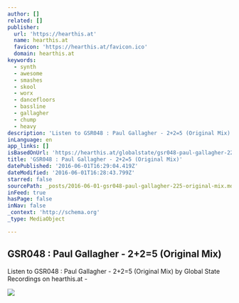 ```yaml
---
author: []
related: []
publisher:
  url: 'https://hearthis.at'
  name: hearthis.at
  favicon: 'https://hearthis.at/favicon.ico'
  domain: hearthis.at
keywords:
  - synth
  - awesome
  - smashes
  - skool
  - worx
  - dancefloors
  - bassline
  - gallagher
  - chump
  - heavy
description: 'Listen to GSR048 : Paul Gallagher - 2+2=5 (Original Mix) by Global State Recordings on hearthis.at -'
inLanguage: en
app_links: []
isBasedOnUrl: 'https://hearthis.at/globalstate/gsr048-paul-gallagher-225-original-mix/'
title: 'GSR048 : Paul Gallagher - 2+2=5 (Original Mix)'
datePublished: '2016-06-01T16:29:04.419Z'
dateModified: '2016-06-01T16:28:43.799Z'
starred: false
sourcePath: _posts/2016-06-01-gsr048-paul-gallagher-225-original-mix.md
inFeed: true
hasPage: false
inNav: false
_context: 'http://schema.org'
_type: MediaObject

---
```

<article style=""><h1>GSR048 : Paul Gallagher - 2+2=5 (Original Mix)</h1><p>Listen to GSR048 : Paul Gallagher - 2+2=5 (Original Mix) by Global State Recordings on hearthis.at -</p><img src="https://media.hearthis.at/cache/images_cdn/og/512/e097cec45a06b74d7514df53b1bc3e33_w512_h512_crop4.jpg" /></article>